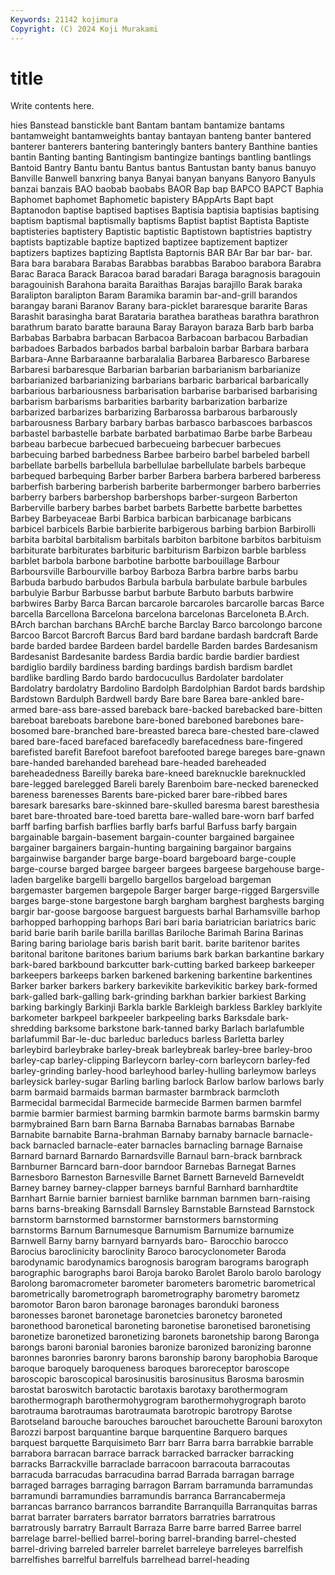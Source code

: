 ```yaml
---
Keywords: 21142 kojimura
Copyright: (C) 2024 Koji Murakami
---
```


# title

Write contents here.



hies
Banstead banstickle bant Bantam bantam bantamize bantams bantamweight bantamweights bantay
bantayan banteng banter bantered banterer banterers bantering banteringly banters bantery
Banthine banties bantin Banting banting Bantingism bantingize bantings bantling bantlings
Bantoid Bantry Bantu bantu Bantus bantus Bantustan banty banus banuyo
Banville Banwell banxring banya Banyai banyan banyans Banyoro Banyuls banzai
banzais BAO baobab baobabs BAOR Bap bap BAPCO BAPCT Baphia
Baphomet baphomet Baphometic bapistery BAppArts Bapt bapt Baptanodon baptise baptised
baptises Baptisia baptisia baptisias baptising baptism baptismal baptismally baptisms Baptist
baptist Baptista Baptiste baptisteries baptistery Baptistic baptistic Baptistown baptistries baptistry
baptists baptizable baptize baptized baptizee baptizement baptizer baptizers baptizes baptizing
Baptlsta Baptornis BAR BAr Bar bar bar- bar. Bara bara
barabara Barabas Barabbas barabbas Baraboo barabora Barabra Barac Baraca Barack
Baracoa barad baradari Baraga baragnosis baragouin baragouinish Barahona baraita Baraithas
Barajas barajillo Barak baraka Baralipton baralipton Baram Baramika baramin bar-and-grill
barandos barangay barani Baranov Barany bara-picklet bararesque bararite Baras Barashit
barasingha barat Barataria barathea baratheas barathra barathron barathrum barato baratte
barauna Baray Barayon baraza Barb barb barba Barbabas Barbabra barbacan
Barbacoa Barbacoan barbacou Barbadian barbadoes Barbados barbados barbal barbaloin barbar
Barbara barbara Barbara-Anne Barbaraanne barbaralalia Barbarea Barbaresco Barbarese Barbaresi barbaresque
Barbarian barbarian barbarianism barbarianize barbarianized barbarianizing barbarians barbaric barbarical barbarically
barbarious barbariousness barbarisation barbarise barbarised barbarising barbarism barbarisms barbarities barbarity
barbarization barbarize barbarized barbarizes barbarizing Barbarossa barbarous barbarously barbarousness Barbary
barbary barbas barbasco barbascoes barbascos barbastel barbastelle barbate barbated barbatimao
Barbe barbe Barbeau barbeau barbecue barbecued barbecueing barbecuer barbecues barbecuing
barbed barbedness Barbee barbeiro barbel barbeled barbell barbellate barbells barbellula
barbellulae barbellulate barbels barbeque barbequed barbequing Barber barber Barbera barbera
barbered barberess barberfish barbering barberish barberite barbermonger barbero barberries barberry
barbers barbershop barbershops barber-surgeon Barberton Barberville barbery barbes barbet barbets
Barbette barbette barbettes Barbey Barbeyaceae Barbi Barbica barbican barbicanage barbicans
barbicel barbicels Barbie barbierite barbigerous barbing barbion Barbirolli barbita barbital
barbitalism barbitals barbiton barbitone barbitos barbituism barbiturate barbiturates barbituric barbiturism
Barbizon barble barbless barblet barbola barbone barbotine barbotte barbouillage Barbour
Barboursville Barbourville barboy Barboza Barbra barbre barbs barbu Barbuda barbudo
barbudos Barbula barbula barbulate barbule barbules barbulyie Barbur Barbusse barbut
barbute Barbuto barbuts barbwire barbwires Barby Barca Barcan barcarole barcaroles
barcarolle barcas Barce barcella Barcellona Barcelona barcelona barcelonas Barceloneta B.Arch.
BArch barchan barchans BArchE barche Barclay Barco barcolongo barcone Barcoo
Barcot Barcroft Barcus Bard bard bardane bardash bardcraft Barde barde
barded bardee Bardeen bardel bardelle Barden bardes Bardesanism Bardesanist Bardesanite
bardess Bardia bardic bardie bardier bardiest bardiglio bardily bardiness barding
bardings bardish bardism bardlet bardlike bardling Bardo bardo bardocucullus Bardolater
bardolater Bardolatry bardolatry Bardolino Bardolph Bardolphian Bardot bards bardship Bardstown
Bardulph Bardwell bardy Bare bare Barea bare-ankled bare-armed bare-ass bare-assed
bareback bare-backed barebacked bare-bitten bareboat bareboats barebone bare-boned bareboned barebones
bare-bosomed bare-branched bare-breasted bareca bare-chested bare-clawed bared bare-faced barefaced barefacedly
barefacedness bare-fingered barefisted barefit Barefoot barefoot barefooted barege bareges bare-gnawn
bare-handed barehanded barehead bare-headed bareheaded bareheadedness Bareilly bareka bare-kneed bareknuckle
bareknuckled bare-legged barelegged Bareli barely Barenboim bare-necked barenecked bareness barenesses
Barents bare-picked barer bare-ribbed bares baresark baresarks bare-skinned bare-skulled baresma
barest baresthesia baret bare-throated bare-toed baretta bare-walled bare-worn barf barfed
barff barfing barfish barflies barfly barfs barful Barfuss barfy bargain
bargainable bargain-basement bargain-counter bargained bargainee bargainer bargainers bargain-hunting bargaining bargainor
bargains bargainwise bargander barge barge-board bargeboard barge-couple barge-course barged bargee
bargeer bargees bargeese bargehouse barge-laden bargelike bargelli bargello bargellos bargeload
bargeman bargemaster bargemen bargepole Barger barger barge-rigged Bargersville barges barge-stone
bargestone bargh bargham barghest barghests barging bargir bar-goose bargoose barguest
barguests barhal Barhamsville barhop barhopped barhopping barhops Bari bari baria
bariatrician bariatrics baric barid barie barih barile barilla barillas Bariloche
Barimah Barina Barinas Baring baring bariolage baris barish barit barit.
barite baritenor barites baritonal baritone baritones barium bariums bark barkan
barkantine barkary bark-bared barkbound barkcutter bark-cutting barked barkeep barkeeper barkeepers
barkeeps barken barkened barkening barkentine barkentines Barker barker barkers barkery
barkevikite barkevikitic barkey bark-formed bark-galled bark-galling bark-grinding barkhan barkier barkiest
Barking barking barkingly Barkinji Barkla barkle Barkleigh barkless Barkley barklyite
barkometer barkpeel barkpeeler barkpeeling barks Barksdale bark-shredding barksome barkstone bark-tanned
barky Barlach barlafumble barlafummil Bar-le-duc barleduc barleducs barless Barletta barley
barleybird barleybrake barley-break barleybreak barley-bree barley-broo barley-cap barley-clipping Barleycorn barley-corn
barleycorn barley-fed barley-grinding barley-hood barleyhood barley-hulling barleymow barleys barleysick barley-sugar
Barling barling barlock Barlow barlow barlows barly barm barmaid barmaids
barman barmaster barmbrack barmcloth Barmecidal barmecidal Barmecide barmecide Barmen barmen
barmfel barmie barmier barmiest barming barmkin barmote barms barmskin barmy
barmybrained Barn barn Barna Barnaba Barnabas barnabas Barnabe Barnabite barnabite
Barna-brahman Barnaby barnaby barnacle barnacle-back barnacled barnacle-eater barnacles barnacling barnage
Barnaise Barnard barnard Barnardo Barnardsville Barnaul barn-brack barnbrack Barnburner Barncard
barn-door barndoor Barnebas Barnegat Barnes Barnesboro Barneston Barnesville Barnet Barnett
Barneveld Barneveldt Barney barney barney-clapper barneys barnful Barnhard barnhardtite Barnhart
Barnie barnier barniest barnlike barnman barnmen barn-raising barns barns-breaking Barnsdall
Barnsley Barnstable Barnstead Barnstock barnstorm barnstormed barnstormer barnstormers barnstorming barnstorms
Barnum Barnumesque Barnumism Barnumize barnumize Barnwell Barny barny barnyard barnyards
baro- Barocchio barocco Barocius baroclinicity baroclinity Baroco barocyclonometer Baroda barodynamic
barodynamics barognosis barogram barograms barograph barographic barographs baroi Baroja baroko
Barolet Barolo barolo barology Barolong baromacrometer barometer barometers barometric barometrical
barometrically barometrograph barometrography barometry barometz baromotor Baron baron baronage baronages
baronduki baroness baronesses baronet baronetage baronetcies baronetcy baroneted baronethood baronetical
baroneting baronetise baronetised baronetising baronetize baronetized baronetizing baronets baronetship barong
Baronga barongs baroni baronial baronies baronize baronized baronizing baronne baronnes
baronries baronry barons baronship barony barophobia Baroque baroque baroquely baroqueness
baroques baroreceptor baroscope baroscopic baroscopical barosinusitis barosinusitus Barosma barosmin barostat
baroswitch barotactic barotaxis barotaxy barothermogram barothermograph barothermohygrogram barothermohygrograph baroto barotrauma
barotraumas barotraumata barotropic barotropy Barotse Barotseland barouche barouches barouchet barouchette
Barouni baroxyton Barozzi barpost barquantine barque barquentine Barquero barques barquest
barquette Barquisimeto Barr barr Barra barra barrabkie barrable barrabora barracan
barrace barrack barracked barracker barracking barracks Barrackville barraclade barracoon barracouta
barracoutas barracuda barracudas barracudina barrad Barrada barragan barrage barraged barrages
barraging barragon Barram barramunda barramundas barramundi barramundies barramundis barranca Barrancabermeja
barrancas barranco barrancos barrandite Barranquilla Barranquitas barras barrat barrater barraters
barrator barrators barratries barratrous barratrously barratry Barrault Barraza Barre barre
barred Barree barrel barrelage barrel-bellied barrel-boring barrel-branding barrel-chested barrel-driving barreled
barreler barrelet barreleye barreleyes barrelfish barrelfishes barrelful barrelfuls barrelhead barrel-heading
